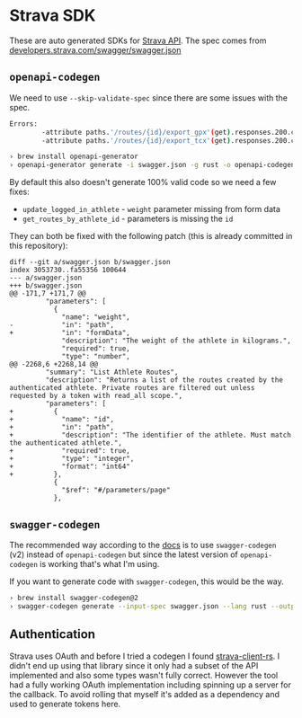 # Strava SDK

These are auto generated SDKs for [Strava API]. The spec comes from [developers.strava.com/swagger/swagger.json][spec]

## `openapi-codegen`

We need to use `--skip-validate-spec` since there are some issues with the spec.

```sh
Errors:
        -attribute paths.'/routes/{id}/export_gpx'(get).responses.200.content is unexpected
        -attribute paths.'/routes/{id}/export_tcx'(get).responses.200.content is unexpected
```

```sh
› brew install openapi-generator
› openapi-generator generate -i swagger.json -g rust -o openapi-codegen --skip-validate-spec --additional-properties=useSingleRequestParameter=true
```

By default this also doesn't generate 100% valid code so we need a few fixes:

- `update_logged_in_athlete` - `weight` parameter missing from form data
- `get_routes_by_athlete_id` - parameters is missing the `id`

They can both be fixed with the following patch (this is already committed in
this repository):

```path
diff --git a/swagger.json b/swagger.json
index 3053730..fa55356 100644
--- a/swagger.json
+++ b/swagger.json
@@ -171,7 +171,7 @@
         "parameters": [
           {
             "name": "weight",
-            "in": "path",
+            "in": "formData",
             "description": "The weight of the athlete in kilograms.",
             "required": true,
             "type": "number",
@@ -2268,6 +2268,14 @@
         "summary": "List Athlete Routes",
         "description": "Returns a list of the routes created by the authenticated athlete. Private routes are filtered out unless requested by a token with read_all scope.",
         "parameters": [
+          {
+            "name": "id",
+            "in": "path",
+            "description": "The identifier of the athlete. Must match the authenticated athlete.",
+            "required": true,
+            "type": "integer",
+            "format": "int64"
+          },
           {
             "$ref": "#/parameters/page"
           },
```

## `swagger-codegen`

The recommended way according to the [docs] is to use `swagger-codegen` (v2)
instead of `openapi-codegen` but since the latest version of `openapi-codegen`
is working that's what I'm using.

If you want to generate code with `swagger-codegen`, this would be the way.

```sh
› brew install swagger-codegen@2
› swagger-codegen generate --input-spec swagger.json --lang rust --output swagger-codegen
```

## Authentication

Strava uses OAuth and before I tried a codegen I found [strava-client-rs]. I
didn't end up using that library since it only had a subset of the API
implemented and also some types wasn't fully correct. However the tool had a
fully working OAuth implementation including spinning up a server for the
callback. To avoid rolling that myself it's added as a dependency and used to
generate tokens here.

[Strava API]: https://developers.strava.com/docs/reference/
[docs]: https://developers.strava.com/docs/
[spec]: https://developers.strava.com/swagger/swagger.json
[strava-client-rs]: https://github.com/qgriffith/strava-client-rs

